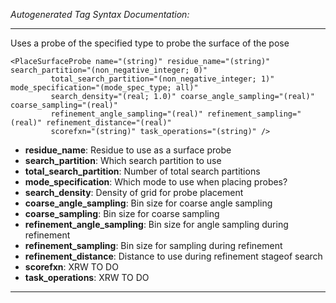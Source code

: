 _Autogenerated Tag Syntax Documentation:_

---
Uses a probe of the specified type to probe the surface of the pose

```
<PlaceSurfaceProbe name="(string)" residue_name="(string)" search_partition="(non_negative_integer; 0)"
         total_search_partition="(non_negative_integer; 1)" mode_specification="(mode_spec_type; all)"
         search_density="(real; 1.0)" coarse_angle_sampling="(real)" coarse_sampling="(real)"
         refinement_angle_sampling="(real)" refinement_sampling="(real)" refinement_distance="(real)"
         scorefxn="(string)" task_operations="(string)" />
```

-   **residue_name**: Residue to use as a surface probe
-   **search_partition**: Which search partition to use
-   **total_search_partition**: Number of total search partitions
-   **mode_specification**: Which mode to use when placing probes?
-   **search_density**: Density of grid for probe placement
-   **coarse_angle_sampling**: Bin size for coarse angle sampling
-   **coarse_sampling**: Bin size for coarse sampling
-   **refinement_angle_sampling**: Bin size for angle sampling during refinement
-   **refinement_sampling**: Bin size for sampling during refinement
-   **refinement_distance**: Distance to use during refinement stageof search
-   **scorefxn**: XRW TO DO
-   **task_operations**: XRW TO DO

---
